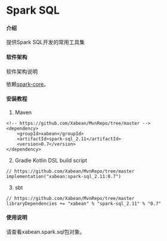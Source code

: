 # Spark SQL

#### 介绍
提供Spark SQL开发的常用工具集

#### 软件架构
软件架构说明

依赖[spark-core](https://github.com/Xabean/MvnRepo/tree/master/xabean/spark-core_2.11)。

#### 安装教程

1. Maven
```
<!-- https://github.com/Xabean/MvnRepo/tree/master -->
<dependency>
    <groupId>xabean</groupId>
    <artifactId>spark-sql_2.11</artifactId>
    <version>0.7</version>
</dependency>
```
2. Gradle Kotlin DSL build script
```
// https://github.com/Xabean/MvnRepo/tree/master
implementation("xabean:spark-sql_2.11:0.7")
```
3. sbt
```
// https://github.com/Xabean/MvnRepo/tree/master
libraryDependencies += "xabean" % "spark-sql_2.11" % "0.7"
```

#### 使用说明

请查看xabean.spark.sql包对象。
